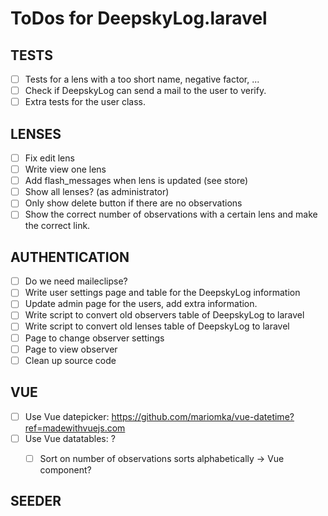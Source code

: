 # ToDos for DeepskyLog.laravel

## TESTS

+ [ ] Tests for a lens with a too short name, negative factor, ...
+ [ ] Check if DeepskyLog can send a mail to the user to verify.
+ [ ] Extra tests for the user class.

## LENSES

+ [ ] Fix edit lens
+ [ ] Write view one lens
+ [ ] Add flash_messages when lens is updated (see store)
+ [ ] Show all lenses? (as administrator)
+ [ ] Only show delete button if there are no observations
+ [ ] Show the correct number of observations with a certain lens and make the correct link.

## AUTHENTICATION

+ [ ] Do we need maileclipse?
+ [ ] Write user settings page and table for the DeepskyLog information
+ [ ] Update admin page for the users, add extra information.
+ [ ] Write script to convert old observers table of DeepskyLog to laravel
+ [ ] Write script to convert old lenses table of DeepskyLog to laravel
+ [ ] Page to change observer settings
+ [ ] Page to view observer
+ [ ] Clean up source code

## VUE

+ [ ] Use Vue datepicker: https://github.com/mariomka/vue-datetime?ref=madewithvuejs.com
+ [ ] Use Vue datatables: ?
  + [ ] Sort on number of observations sorts alphabetically -> Vue component?


## SEEDER
